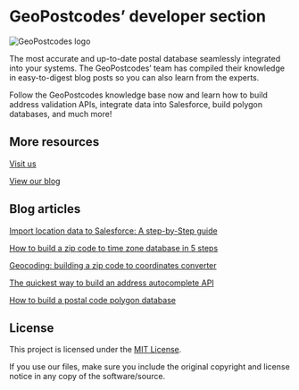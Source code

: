 # GeoPostcodes’ developer section

![GeoPostcodes logo](https://geopostcodes-public.s3.amazonaws.com/images/Logo/Color/GeoPostcodes-color.jpg)

The most accurate and up-to-date postal database seamlessly integrated into your systems. The GeoPostcodes’ team has compiled their knowledge in easy-to-digest blog posts so you can also learn from the experts.

Follow the GeoPostcodes knowledge base now and learn how to build address validation APIs, integrate data into Salesforce, build polygon databases, and much more!

## More resources

[Visit us](https://www.geopostcodes.com/)

[View our blog](https://www.geopostcodes.com/blog/)

## Blog articles

[Import location data to Salesforce: A step-by-Step guide](step-by-step-guide-to-salesforce)

[How to build a zip code to time zone database in 5 steps](https://www.geopostcodes.com/blog/zip-code-time-zone-database/)

[Geocoding: building a zip code to coordinates converter](https://www.geopostcodes.com/blog/zip-code-to-coordinates-converter/)

[The quickest way to build an address autocomplete API](https://www.geopostcodes.com/blog/the-quickest-way-to-build-an-address-autocomplete-api/)

[How to build a postal code polygon database](https://www.geopostcodes.com/blog/postal-code-polygon-database/)

## License

This project is licensed under the [MIT License](LICENSE).

If you use our files, make sure you include the original copyright and license notice in any copy of the software/source.

